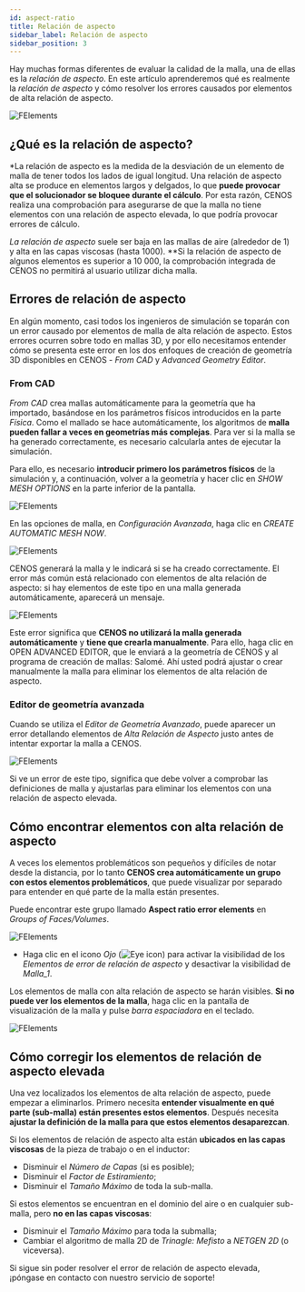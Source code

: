 ```yaml
---
id: aspect-ratio
title: Relación de aspecto
sidebar_label: Relación de aspecto
sidebar_position: 3
---
```


Hay muchas formas diferentes de evaluar la calidad de la malla, una de ellas es la *relación de aspecto*. En este artículo aprenderemos qué es realmente la *relación de aspecto* y cómo resolver los errores causados por elementos de alta relación de aspecto.

<p align="center">

![FElements](assets/aspect-ratio/10.png)

</p>

## ¿Qué es la relación de aspecto?

*La relación de aspecto es la medida de la desviación de un elemento de malla de tener todos los lados de igual longitud. Una relación de aspecto alta se produce en elementos largos y delgados, lo que **puede provocar que el solucionador se bloquee durante el cálculo**. Por esta razón, CENOS realiza una comprobación para asegurarse de que la malla no tiene elementos con una relación de aspecto elevada, lo que podría provocar errores de cálculo.

*La relación de aspecto* suele ser baja en las mallas de aire (alrededor de 1) y alta en las capas viscosas (hasta 1000). **Si la relación de aspecto de algunos elementos es superior a 10 000, la comprobación integrada de CENOS no permitirá al usuario utilizar dicha malla.

## Errores de relación de aspecto

En algún momento, casi todos los ingenieros de simulación se toparán con un error causado por elementos de malla de alta relación de aspecto. Estos errores ocurren sobre todo en mallas 3D, y por ello necesitamos entender cómo se presenta este error en los dos enfoques de creación de geometría 3D disponibles en CENOS - *From CAD* y *Advanced Geometry Editor*.

### From CAD

*From CAD* crea mallas automáticamente para la geometría que ha importado, basándose en los parámetros físicos introducidos en la parte *Física*. Como el mallado se hace automáticamente, los algoritmos de **malla pueden fallar a veces en geometrías más complejas**. Para ver si la malla se ha generado correctamente, es necesario calcularla antes de ejecutar la simulación.

Para ello, es necesario **introducir primero los parámetros físicos** de la simulación y, a continuación, volver a la geometría y hacer clic en *SHOW MESH OPTIONS* en la parte inferior de la pantalla.

<p align="center">

![FElements](assets/aspect-ratio/1.png)

</p>

En las opciones de malla, en *Configuración Avanzada*, haga clic en *CREATE AUTOMATIC MESH NOW*.

<p align="center">

![FElements](assets/aspect-ratio/2.png)

</p>

CENOS generará la malla y le indicará si se ha creado correctamente. El error más común está relacionado con elementos de alta relación de aspecto: si hay elementos de este tipo en una malla generada automáticamente, aparecerá un mensaje.

<p align="center">

![FElements](assets/aspect-ratio/3.png)

</p>

Este error significa que **CENOS no utilizará la malla generada automáticamente** y **tiene que crearla manualmente**. Para ello, haga clic en OPEN ADVANCED EDITOR, que le enviará a la geometría de CENOS y al programa de creación de mallas: Salomé. Ahí usted podrá ajustar o crear manualmente la malla para eliminar los elementos de alta relación de aspecto.

### Editor de geometría avanzada

Cuando se utiliza el *Editor de Geometría Avanzado*, puede aparecer un error detallando elementos de *Alta Relación de Aspecto* justo antes de intentar exportar la malla a CENOS.

<p align="center">

![FElements](assets/aspect-ratio/4.png)

</p>

Si ve un error de este tipo, significa que debe volver a comprobar las definiciones de malla y ajustarlas para eliminar los elementos con una relación de aspecto elevada.

## Cómo encontrar elementos con alta relación de aspecto

A veces los elementos problemáticos son pequeños y difíciles de notar desde la distancia, por lo tanto **CENOS crea automáticamente un grupo con estos elementos problemáticos**, que puede visualizar por separado para entender en qué parte de la malla están presentes.

Puede encontrar este grupo llamado **Aspect ratio error elements** en *Groups of Faces/Volumes*.

<p align="center">

![FElements](assets/aspect-ratio/11.png)

</p>

- Haga clic en el icono *Ojo* (![Eye icon](assets/aspect-ratio/9.png)) para activar la visibilidad de los *Elementos de error de relación de aspecto* y desactivar la visibilidad de *Malla_1*.

Los elementos de malla con alta relación de aspecto se harán visibles. **Si no puede ver los elementos de la malla**, haga clic en la pantalla de visualización de la malla y pulse *barra espaciadora* en el teclado.

<p align="center">

![FElements](assets/aspect-ratio/10.png)

</p>

## Cómo corregir los elementos de relación de aspecto elevada

Una vez localizados los elementos de alta relación de aspecto, puede empezar a eliminarlos. Primero necesita **entender visualmente en qué parte (sub-malla) están presentes estos elementos**. Después necesita **ajustar la definición de la malla para que estos elementos desaparezcan**.

Si los elementos de relación de aspecto alta están **ubicados en las capas viscosas** de la pieza de trabajo o en el inductor:

* Disminuir el *Número de Capas* (si es posible);
* Disminuir el *Factor de Estiramiento*;
* Disminuir el *Tamaño Máximo* de toda la sub-malla.

Si estos elementos se encuentran en el dominio del aire o en cualquier sub-malla, pero **no en las capas viscosas**:

* Disminuir el *Tamaño Máximo* para toda la submalla;
* Cambiar el algoritmo de malla 2D de *Trinagle: Mefisto* a *NETGEN 2D* (o viceversa).

Si sigue sin poder resolver el error de relación de aspecto elevada, ¡póngase en contacto con nuestro servicio de soporte!